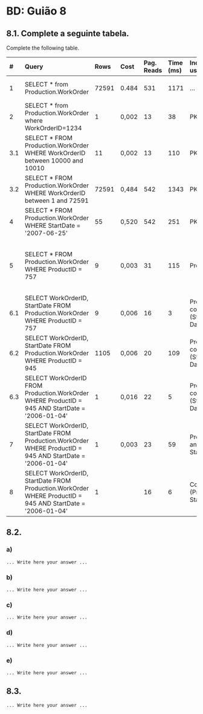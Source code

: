 # BD: Guião 8


## ​8.1. Complete a seguinte tabela.
Complete the following table.

| #    | Query                                                        | Rows  | Cost  | Pag. Reads | Time (ms) | Index used                       | Index Op.                                       | Discussion |
| :--- | :----------------------------------------------------------- | :---- | :---- | :--------- | :-------- | :------------------------------- | :---------------------------------------------- | :--------- |
| 1    | SELECT * from Production.WorkOrder                           | 72591 | 0.484 | 531        | 1171      | …                                | Clustered Index Scan                            |            |
| 2    | SELECT * from Production.WorkOrder where WorkOrderID=1234    | 1     | 0,002 | 13         | 38        | PK                               | Clustered Index Seek                            |            |
| 3.1  | SELECT * FROM Production.WorkOrder WHERE WorkOrderID between 10000 and 10010 | 11    | 0,002 | 13         | 110       | PK                               | Clustered Index Seek                            |            |
| 3.2  | SELECT * FROM Production.WorkOrder WHERE WorkOrderID between 1 and 72591 | 72591 | 0,484 | 542        | 1343      | PK                               | Clustered Index Seek                            |            |
| 4    | SELECT * FROM Production.WorkOrder WHERE StartDate = '2007-06-25' | 55    | 0,520 | 542        | 251       | PK                               | Clustered Index Scan                            |            |
| 5    | SELECT * FROM Production.WorkOrder WHERE ProductID = 757     | 9     | 0,003 | 31         | 115       | ProductID                        | Non Clustered Index Seek / Clustered Key Lookup |            |
| 6.1  | SELECT WorkOrderID, StartDate FROM Production.WorkOrder WHERE ProductID = 757 | 9     | 0,006 | 16         | 3         | ProductID covered (Start Date)   | Non Clustered Index Seek                        |            |
| 6.2  | SELECT WorkOrderID, StartDate FROM Production.WorkOrder WHERE ProductID = 945 | 1105  | 0,006 | 20         | 109       | ProductID covered (Start Date)   | Non Clustered Index Seek                        |            |
| 6.3  | SELECT WorkOrderID FROM Production.WorkOrder WHERE ProductID = 945 AND StartDate = '2006-01-04' | 1     | 0,016 | 22         | 5         | ProductID covered (Start Date)   | Non Clustered Index Seek                        |            |
| 7    | SELECT WorkOrderID, StartDate FROM Production.WorkOrder WHERE ProductID = 945 AND StartDate = '2006-01-04' | 1     | 0,003 | 23         | 59        | ProductID and StartDate          | Non Clustered Index Seek twice                  |            |
| 8    | SELECT WorkOrderID, StartDate FROM Production.WorkOrder WHERE ProductID = 945 AND StartDate = '2006-01-04' | 1     |       | 16         | 6         | Composite (ProductID, StartDate) | Non Clustered Index Seek                        |            |

## ​8.2.

### a)

```
... Write here your answer ...
```

### b)

```
... Write here your answer ...
```

### c)

```
... Write here your answer ...
```

### d)

```
... Write here your answer ...
```

### e)

```
... Write here your answer ...
```

## ​8.3.

```
... Write here your answer ...
```
